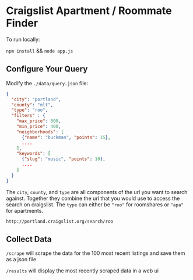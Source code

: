 # Craigslist Apartment / Roommate Finder

To run locally:

`npm install` && `node app.js`


## Configure Your Query

Modify the `./data/query.json` file:

```json
{
  "city": "portland",
  "county": "mlt",
  "type": "roo",
  "filters" : {
    "max_price": 800,
    "min_price": 400,
    "neighborhoods": [
      {"name": "buckman", "points": 15},
      ....
    ],
    "keywords": [
      {"slug": "music", "points": 10},
      ....
    ]
  }
}
```

The `city`, `county`, and `type` are all components of the url you want to search against. Together they combine the url that you would use to access the search on craigslist. The `type` can either be `"roo"` for roomshares or `"apa"` for apartments.

`http://portland.craigslist.org/search/roo`

## Collect Data
`/scrape` will scrape the data for the 100 most recent listings and save them as a json file

`/results` will display the most recently scraped data in a web ui
